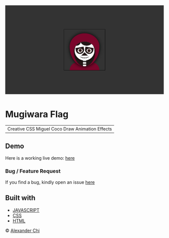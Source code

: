 # ![Miguel Coco](https://github.com/alexandercddev/miguel-coco-draw/blob/css-drawing-class-2/src/assets/images/preview.jpg?raw=true) 
# Mugiwara Flag
<table>
<tr>
<td> 
    Creative CSS Miguel Coco Draw Animation Effects
</td>
</tr>
</table>


## Demo
Here is a working live demo: [here](https://alexandercddev.github.io/miguel-coco-draw/)

### Bug / Feature Request

If you find a bug, kindly open an issue [here](https://github.com/alexandercddev/miguel-coco-draw/issues/new)

## Built with 

- [JAVASCRIPT](https://developer.mozilla.org/es/docs/Web/JavaScript) 
- [CSS](https://developer.mozilla.org/es/docs/Web/CSS)
- [HTML](https://developer.mozilla.org/es/docs/Web/HTML)

© [Alexander Chi ](https://www.alexandercd.dev/projects)